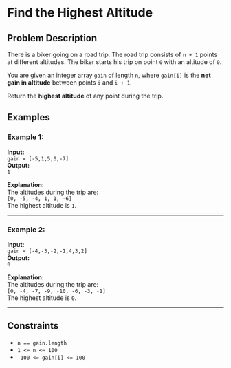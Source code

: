 # Find the Highest Altitude

## Problem Description

There is a biker going on a road trip. The road trip consists of `n + 1` points at different altitudes. The biker starts his trip on point `0` with an altitude of `0`.

You are given an integer array `gain` of length `n`, where `gain[i]` is the **net gain in altitude** between points `i` and `i + 1`.

Return the **highest altitude** of any point during the trip.

## Examples

### Example 1:
**Input:**  
`gain = [-5,1,5,0,-7]`  
**Output:**  
`1`  

**Explanation:**  
The altitudes during the trip are:  
`[0, -5, -4, 1, 1, -6]`  
The highest altitude is `1`.

---

### Example 2:
**Input:**  
`gain = [-4,-3,-2,-1,4,3,2]`  
**Output:**  
`0`  

**Explanation:**  
The altitudes during the trip are:  
`[0, -4, -7, -9, -10, -6, -3, -1]`  
The highest altitude is `0`.

---

## Constraints
- `n == gain.length`
- `1 <= n <= 100`
- `-100 <= gain[i] <= 100`
